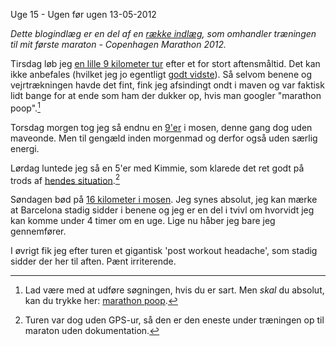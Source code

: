 Uge 15 - Ugen f&oslash;r ugen
13-05-2012

*Dette blogindlæg er en del af en [række indlæg](/marathon.html), som omhandler træningen til mit første maraton - Copenhagen Marathon 2012.*

Tirsdag løb jeg [en lille 9 kilometer tur](http://connect.garmin.com/activity/176640943) efter et for stort aftensmåltid. Det kan ikke anbefales (hvilket jeg jo egentligt [godt vidste](/2012/20120401_uge9.html)). Så selvom benene og vejrtrækningen havde det fint, fink jeg afsindingt ondt i maven og var faktisk lidt bange for at ende som ham der dukker op, hvis man googler "marathon poop".[^1]

Torsdag morgen tog jeg så endnu en [9'er](http://connect.garmin.com/activity/176933080) i mosen, denne gang dog uden maveonde. Men til gengæld inden morgenmad og derfor også uden særlig energi.

Lørdag luntede jeg så en 5'er med Kimmie, som klarede det ret godt på trods af [hendes situation](/2012/20120423_vi_skal_vare_foraldre.html).[^2]

Søndagen bød på [16 kilometer i mosen](http://connect.garmin.com/activity/177854615). Jeg synes absolut, jeg kan mærke at Barcelona stadig sidder i benene og jeg er en del i tvivl om hvorvidt jeg kan komme under 4 timer om en uge. Lige nu håber jeg bare jeg gennemfører. 

I øvrigt fik jeg efter turen et gigantisk 'post workout headache', som stadig sidder der her til aften. Pænt irriterende. 

[^1]: Lad være med at udføre søgningen, hvis du er sart. Men *skal* du absolut, kan du trykke her: [marathon poop](http://www.google.com/search?q=marathon+poop&hl=en&safe=off&prmd=imvns&source=lnms&tbm=isch&ei=1gSqT6HYCemG4gSIpLTECQ&sa=X&oi=mode_link&ct=mode&cd=2&ved=0CBcQ_AUoAQ&biw=1124&bih=687).

[^2]: Turen var dog uden GPS-ur, så den er den eneste under træningen op til maraton uden dokumentation.

